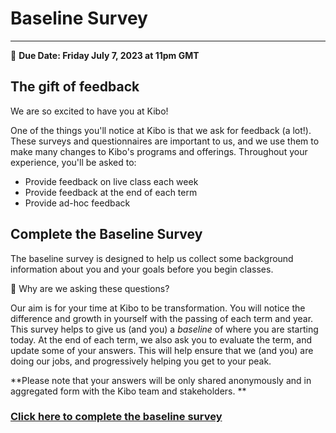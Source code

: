 # Baseline Survey
-----
<aside>
  
  📝 **Due Date: Friday July 7, 2023 at 11pm GMT**
 
</aside>

## The gift of feedback
We are so excited to have you at Kibo! 

One of the things you'll notice at Kibo is that we ask for feedback (a lot!). These surveys and questionnaires are important to us, and we use them to make many changes to Kibo's programs and offerings. Throughout your experience, you'll be asked to:

- Provide feedback on live class each week
- Provide feedback at the end of each term
- Provide ad-hoc feedback 


## Complete the Baseline Survey
The baseline survey is designed to help us collect some background information about you and your goals before you begin classes.

<aside> 🤔 Why are we asking these questions? </aside>

Our aim is for your time at Kibo to be transformation. You will notice the difference and growth in yourself with the passing of each term and year. This survey helps to give us (and you) a _baseline_ of where you are starting today. At the end of each term, we also ask you to evaluate the term, and update some of your answers. This will help ensure that we (and you) are doing our jobs, and progressively helping you get to your peak. 

**Please note that your answers will be only shared anonymously and in aggregated form with the Kibo team and stakeholders. 
**

### <a href="https://forms.gle/xXyo9C4DKdfPNJAm8" target="_blank">Click here to complete the baseline survey</a>
